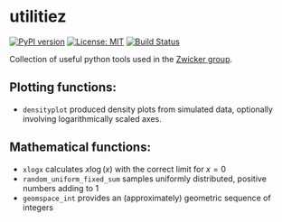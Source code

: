 # utilitiez


[![PyPI version](https://badge.fury.io/py/utilitiez.svg)](https://badge.fury.io/py/utilitiez)
[![License: MIT](https://img.shields.io/badge/License-MIT-green.svg)](https://opensource.org/licenses/MIT)
[![Build Status](https://github.com/zwicker-group/utilitiez/actions/workflows/run_tests.yml/badge.svg)](https://github.com/zwicker-group/utilitiez/actions/workflows/run_tests.yml)


Collection of useful python tools used in the [Zwicker group](https://zwickergroup.org).

## Plotting functions:
- `densityplot` produced density plots from simulated data, optionally involving logarithmically scaled
axes.

## Mathematical functions:
- `xlogx` calculates $x \log(x)$ with the correct limit for $x=0$
- `random_uniform_fixed_sum` samples uniformly distributed, positive numbers adding to 1
- `geomspace_int` provides an (approximately) geometric sequence of integers
